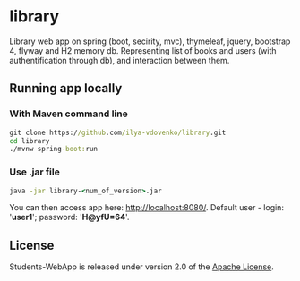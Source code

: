 # library

Library web app on spring (boot, secirity, mvc), thymeleaf, jquery, bootstrap 4, flyway and H2 memory db. 
Representing list of books and users (with authentification through db), and interaction between them.

## Running app locally

### With Maven command line

```cmd
git clone https://github.com/ilya-vdovenko/library.git
cd library
./mvnw spring-boot:run
```

### Use .jar file

```cmd
java -jar library-<num_of_version>.jar
```

You can then access app here: <http://localhost:8080/>.
Default user - login: '**user1**'; password: '**H@yfU=64**'.

## License

Students-WebApp is released under version 2.0 of the [Apache License](https://www.apache.org/licenses/LICENSE-2.0).
